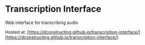 # Transcription Interface

Web interface for transcribing audio

Hosted at: [https://dconstructing.github.io/transcription-interface/](https://dconstructing.github.io/transcription-interface/)